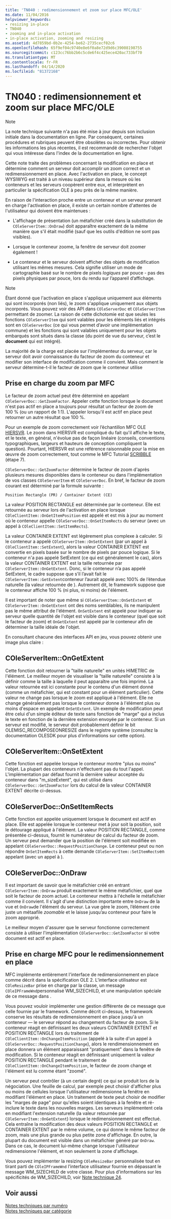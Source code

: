 ```yaml
---
title: 'TN040 : redimensionnement et zoom sur place MFC/OLE'
ms.date: 11/04/2016
helpviewer_keywords:
- resizing in-place
- TN040
- zooming and in-place activation
- in-place activation, zooming and resizing
ms.assetid: 4d7859bd-0b2e-4254-be62-2735cecf02c6
ms.openlocfilehash: 65f9ef04c9740e8e6f0a8e72d9d6c39008198755
ms.sourcegitcommit: c123cc76bb2b6c5cde6f4c425ece420ac733bf70
ms.translationtype: MT
ms.contentlocale: fr-FR
ms.lasthandoff: 04/14/2020
ms.locfileid: "81372168"
---
```

# <a name="tn040-mfcole-in-place-resizing-and-zooming"></a>TN040 : redimensionnement et zoom sur place MFC/OLE

> [!NOTE]
> La note technique suivante n'a pas été mise à jour depuis son inclusion initiale dans la documentation en ligne. Par conséquent, certaines procédures et rubriques peuvent être obsolètes ou incorrectes. Pour obtenir les informations les plus récentes, il est recommandé de rechercher l'objet qui vous intéresse dans l'index de la documentation en ligne.

Cette note traite des problèmes concernant la modification en place et détermine comment un serveur doit accomplir un zoom correct et un redimensionnement en place. Avec l'activation en place, le concept WYSIWYG est traité à un niveau supérieur dans la mesure où les conteneurs et les serveurs coopèrent entre eux, et interprètent en particulier la spécification OLE à peu près de la même manière.

En raison de l'interaction proche entre un conteneur et un serveur prenant en charge l'activation en place, il existe un certain nombre d'attentes de l'utilisateur qui doivent être maintenues :

- L'affichage de présentation (un métafichier créé dans la substitution de `COleServerItem::OnDraw`) doit apparaître exactement de la même manière que s'il était modifié (sauf que les outils d'édition ne sont pas visibles).

- Lorsque le conteneur zoome, la fenêtre de serveur doit zoomer également !

- Le conteneur et le serveur doivent afficher des objets de modification utilisant les mêmes mesures. Cela signifie utiliser un mode de cartographie basé sur le nombre de pixels *logiques* par pouce - pas des pixels physiques par pouce, lors du rendu sur l’appareil d’affichage.

> [!NOTE]
> Étant donné que l'activation en place s'applique uniquement aux éléments qui sont incorporés (non liés), le zoom s'applique uniquement aux objets incorporés. Vous pouvez voir des API dans `COleServerDoc` et `COleServerItem` permettant de zoomer. La raison de cette dichotomie est que seules les fonctions `COleServerItem` qui sont valables pour les éléments liés et intégrés sont en `COleServerDoc` (ce qui vous permet d’avoir une implémentation commune) et les fonctions qui sont valables uniquement pour les objets embarqués sont situés dans la classe (du point de vue du serveur, c’est le **document** qui est intégré).

La majorité de la charge est placée sur l'implémenteur du serveur, car le serveur doit avoir connaissance du facteur de zoom du conteneur et modifier son interface de modification comme il convient. Mais comment le serveur détermine-t-il le facteur de zoom que le conteneur utilise

## <a name="mfc-support-for-zooming"></a>Prise en charge du zoom par MFC

Le facteur de zoom actuel peut être déterminé en appelant `COleServerDoc::GetZoomFactor`. Appeler cette fonction lorsque le document n'est pas actif en place a toujours pour résultat un facteur de zoom de 100 % (ou un rapport de 1:1). L'appeler lorsqu'il est actif en place peut retourner un autre résultat que 100 %.

Pour un exemple de zoom correctement voir l’échantillon MFC OLE [HIERSVR](../overview/visual-cpp-samples.md). Le zoom dans HIERSVR est compliqué du fait qu'il affiche le texte, et le texte, en général, n'évolue pas de façon linéaire (conseils, conventions typographiques, largeurs et hauteurs de conception compliquent la question). Pourtant, HIERSVR est une référence raisonnable pour la mise en œuvre de zoom correctement, tout comme le MFC Tutorial [SCRIBBLE](../overview/visual-cpp-samples.md) (étape 7).

`COleServerDoc::GetZoomFactor` détermine le facteur de zoom d'après plusieurs mesures disponibles dans le conteneur ou dans l'implémentation de vos classes `COleServerItem` et `COleServerDoc`. En bref, le facteur de zoom courant est déterminé par la formule suivante :

```
Position Rectangle (PR) / Container Extent (CE)
```

La valeur POSITION RECTANGLE est déterminée par le conteneur. Elle est retournée au serveur lors de l'activation en place lorsque `COleClientItem::OnGetItemPosition` est appelé et est mis à jour au moment où le conteneur appelle `COleServerDoc::OnSetItemRects` du serveur (avec un appel à `COleClientItem::SetItemRects`).

La valeur CONTAINER EXTENT est légèrement plus complexe à calculer. Si le conteneur a appelé `COleServerItem::OnSetExtent` (par un appel à `COleClientItem::SetExtent`), alors la valeur CONTAINER EXTENT est convertie en pixels basée sur le nombre de pixels par pouce logique. Si le conteneur n'a pas appelé SetExtent (ce qui est généralement le cas), alors la valeur CONTAINER EXTENT est la taille retournée par `COleServerItem::OnGetExtent`. Donc, si le conteneur n’a pas appelé SetExtent, le cadre suppose que s’il l’avait fait le `COleServerItem::GetExtent`conteneur l’aurait appelé avec 100% de l’étendue naturelle (la valeur retournée de ). Autrement dit, le framework suppose que le conteneur affiche 100 % (ni plus, ni moins) de l'élément.

Il est important de noter que même si `COleServerItem::OnSetExtent` et `COleServerItem::OnGetExtent` ont des noms semblables, ils ne manipulent pas le même attribut de l'élément. `OnSetExtent` est appelé pour indiquer au serveur quelle quantité de l'objet est visible dans le conteneur (quel que soit le facteur de zoom) et `OnGetExtent` est appelé par le conteneur afin de déterminer la taille idéale de l'objet.

En consultant chacune des interfaces API en jeu, vous pouvez obtenir une image plus claire :

## <a name="coleserveritemongetextent"></a>COleServerItem::OnGetExtent

Cette fonction doit retourner la "taille naturelle" en unités HIMETRIC de l'élément. Le meilleur moyen de visualiser la "taille naturelle" consiste à la définir comme la taille à laquelle il peut apparaître une fois imprimé. La valeur retournée est ici constante pour le contenu d'un élément donné (comme un métafichier, qui est constant pour un élément particulier). Cette valeur ne change pas lorsque le zoom est appliqué à l'élément. Elle ne change généralement pas lorsque le conteneur donne à l'élément plus ou moins d'espace en appelant `OnSetExtent`. Un exemple de modification peut être celui d'un simple éditeur de texte sans fonction de "marge" qui a inclus le texte en fonction de la dernière extension envoyée par le conteneur. Si un serveur est modifié, le serveur doit probablement définir le bit OLEMISC_RECOMPOSEONRESIZE dans le registre système (consultez la documentation OLESDK pour plus d'informations sur cette option).

## <a name="coleserveritemonsetextent"></a>COleServerItem::OnSetExtent

Cette fonction est appelée lorsque le conteneur montre "plus ou moins" l'objet. La plupart des conteneurs n'effectuent pas du tout l'appel. L'implémentation par défaut fournit la dernière valeur acceptée du conteneur dans "m_sizeExtent", qui est utilisé dans `COleServerDoc::GetZoomFactor` lors du calcul de la valeur CONTAINER EXTENT décrite ci-dessus.

## <a name="coleserverdoconsetitemrects"></a>COleServerDoc::OnSetItemRects

Cette fonction est appelée uniquement lorsque le document est actif en place. Elle est appelée lorsque le conteneur met à jour soit la position, soit le détourage appliqué à l'élément. La valeur POSITION RECTANGLE, comme présentée ci-dessus, fournit le numérateur de calcul du facteur de zoom. Un serveur peut demander que la position de l'élément soit modifiée en appelant `COleServerDoc::RequestPositionChange`. Le conteneur peut ou non répondre `OnSetItemRects` à cette demande `COleServerItem::SetItemRects`en appelant (avec un appel à ).

## <a name="coleserverdocondraw"></a>COleServerDoc::OnDraw

Il est important de savoir que le métafichier créé en entrant `COleServerItem::OnDraw` produit exactement le même métafichier, quel que soit le facteur de zoom actuel. Le conteneur mettra à l'échelle le métafichier comme il convient. Il s'agit d'une distinction importante entre `OnDraw` de la vue et `OnDraw`de l'élément du serveur. La vue gère le zoom, l’élément crée juste un métaafile *zoomable* et le laisse jusqu’au conteneur pour faire le zoom approprié.

Le meilleur moyen d'assurer que le serveur fonctionne correctement consiste à utiliser l'implémentation `COleServerDoc::GetZoomFactor` si votre document est actif en place.

## <a name="mfc-support-for-in-place-resizing"></a>Prise en charge MFC pour le redimensionnement en place

MFC implémente entièrement l'interface de redimensionnement en place comme décrit dans la spécification OLE 2. L’interface utilisateur est `COleResizeBar` prise en charge par la classe, un message `COleIPFrameWnd`personnalisé WM_SIZECHILD, et une manipulation spéciale de ce message dans .

Vous pouvez vouloir implémenter une gestion différente de ce message que celle fournie par le framework. Comme décrit ci-dessus, le framework conserve les résultats de redimensionnement en place jusqu'à un conteneur — le serveur répond au changement du facteur de zoom. Si le conteneur réagit en définissant les deux valeurs CONTAINER EXTENT et POSITION RECTANGLE lors du traitement de `COleClientItem::OnChangeItemPosition` (appelé à la suite d'un appel à `COleServerDoc::RequestPositionChange`), alors le rendimensionnement en place donnera un élément apparaissant "pratiquement" dans la fenêtre de modification. Si le conteneur réagit en définissant uniquement la valeur POSITION RECTANGLE pendant le traitement de `COleClientItem::OnChangeItemPosition`, le facteur de zoom change et l'élément est lu comme étant "zoomé".

Un serveur peut contrôler (à un certain degré) ce qui se produit lors de la négociation. Une feuille de calcul, par exemple peut choisir d'afficher plus ou moins de cellules lorsque l'utilisateur redimensionne la fenêtre en modifiant l'élément en place. Un traitement de texte peut choisir de modifier les "marges de page" pour qu'elles soient identiques à la fenêtre et ré-inclure le texte dans les nouvelles marges. Les serveurs implémentent cela en modifiant l'extension naturelle (la valeur retournée par `COleServerItem::OnGetExtent`) lorsque le redimensionnement est effectué. Cela entraîne la modification des deux valeurs POSITION RECTANGLE et CONTAINER EXTENT par le même volume, ce qui donne le même facteur de zoom, mais une plus grande ou plus petite zone d'affichage. En outre, la plupart du document est visible dans un métafichier généré par `OnDraw`. Dans ce cas, le document lui-même change lorsque l'utilisateur redimensionne l'élément, et non seulement la zone d'affichage.

Vous pouvez implémenter la resizing `COleResizeBar` personnalisée tout en tirant parti de `COleIPFrameWnd` l’interface utilisateur fournie en dépassant le message WM_SIZECHILD de votre classe. Pour plus d’informations sur les spécificités de WM_SIZECHILD, voir [Note technique 24](../mfc/tn024-mfc-defined-messages-and-resources.md).

## <a name="see-also"></a>Voir aussi

[Notes techniques par numéro](../mfc/technical-notes-by-number.md)<br/>
[Notes techniques par catégorie](../mfc/technical-notes-by-category.md)
